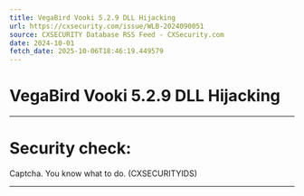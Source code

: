 ```yaml
---
title: VegaBird Vooki 5.2.9 DLL Hijacking
url: https://cxsecurity.com/issue/WLB-2024090051
source: CXSECURITY Database RSS Feed - CXSecurity.com
date: 2024-10-01
fetch_date: 2025-10-06T18:46:19.449579
---
```


# VegaBird Vooki 5.2.9 DLL Hijacking

---

# Security check:

Captcha. You know what to do. (CXSECURITYIDS)

---